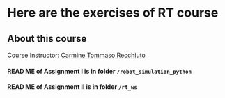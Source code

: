 # Here are the exercises of RT course
## About this course

Course Instructor: [Carmine Tommaso Recchiuto](https://github.com/CarmineD8)

#### READ ME of Assignment I is in folder `/robot_simulation_python`
#### READ ME of Assignment II is in folder `/rt_ws`
<!-- #### READ ME of Assignment III is in folder `/final_ws` -->
